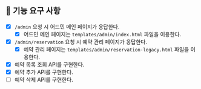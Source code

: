 ## 📝 기능 요구 사항

- [x] `/admin` 요청 시 어드민 메인 페이지가 응답한다.
  - [x] 어드민 메인 페이지는 `templates/admin/index.html` 파일을 이용한다.
- [x] `/admin/reservation` 요청 시 예약 관리 페이지가 응답한다.
  - [x] 예약 관리 페이지는 `templates/admin/reservation-legacy.html` 파일을 이용한다.

- [x] 예약 목록 조회 API를 구현한다.
- [x] 예약 추가 API를 구현한다.
- [ ] 예약 삭제 API를 구현한다.
